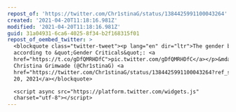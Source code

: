 ```yaml
---
repost_of: 'https://twitter.com/Chr1stinaG/status/1384425991100043264'
created: '2021-04-20T11:18:16.981Z'
modified: '2021-04-20T11:18:16.981Z'
guid: 31a04931-6ca6-4025-8f34-b2f168315f01
repost_of_oembed_twitter: >
  <blockquote class="twitter-tweet"><p lang="en" dir="ltr">The gender binary
  according to &quot;Gender Criticals&quot;: <a
  href="https://t.co/gDfQMRHDfC">pic.twitter.com/gDfQMRHDfC</a></p>&mdash;
  Christina Grimwade (@Chr1stinaG) <a
  href="https://twitter.com/Chr1stinaG/status/1384425991100043264?ref_src=twsrc%5Etfw">April
  20, 2021</a></blockquote>

  <script async src="https://platform.twitter.com/widgets.js"
  charset="utf-8"></script>
---
```

 
